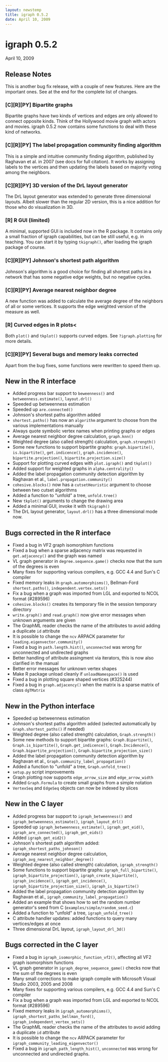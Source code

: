 ```yaml
---
layout: newstemp
title: igraph 0.5.2
date: April 10, 2009
---
```


igraph 0.5.2
============

April 10, 2009

Release Notes
-------------

This is another bug fix release, with a couple of new features. Here
are the important ones. See at the end for the complete list of changes.

### [C][R][PY] Bipartite graphs

Bipartite graphs have two kinds of vertices and edges are only allowed
to connect opposite kinds. Think of the Hollywood movie graph with
actors and movies. igraph 0.5.2 now contains some functions to deal
with these kind of networks.

<!--more-->

### [C][R][PY] The label propagation community finding algorithm

This is a simple and intuitive community finding algorithm, published
by Raghavan et al. in 2007 (see docs for full citation). It works by
assigning labels to the vertices and then updating the labels based on
majority voting among the neighbors.

### [C][R][PY] 3D version of the DrL layout generator

The DrL layout generator was extended to generate three dimensional
layouts. Albeit slower than the regular 2D version, this is a nice
addition for those who do visualization in 3D.

### [R] R GUI (limited)

A minimal, supported GUI is included now in the R package. It contains
only a small fraction of igraph capabilities, but can be still useful,
e.g. in teaching. You can start it by typing `tkigraph()`,
after loading the igraph package of course.

### [C][R][PY] Johnson's shortest path algorithm

Johnson's algorithm is a good choice for finding all shortest paths in
a network that has some negative edge weights, but no negative
cycles.

### [C][R][PY] Average nearest neighbor degree

A new function was added to calculate the average degree of the
neighbors of all or some vertices. It supports the edge weighted
version of the measure as well.

### [R] Curved edges in R plots<

Both `plot()` and `tkplot()` supports curved
edges. See `?igraph.plotting` for more details.

### [C][R][PY] Several bugs and memory leaks corrected

Apart from the bug fixes, some functions were rewritten to speed them up.

New in the R interface
----------------------

- Added progress bar support to `beweenness()` and
  `betweenness.estimate()`, `layout.drl()`
- Speeded up betweenness estimation
- Speeded up `are.connected()`
- Johnson's shortest paths algorithm added
- `shortest.paths()` has now an `algorithm` argument to choose from the
  various implementations manually
- Always quote symbolic vertex names when printing graphs or edges
- Average nearest neighbor degree calculation, `graph.knn()`
- Weighted degree (also called strength) calculation, `graph.strength()`
- Some new functions to support bipartite graphs: `graph.bipartite()`,
  `is.bipartite()`, `get.indicence()`, `graph.incidence()`,
  `bipartite.projection()`, `bipartite.projection.size()`
- Support for plotting curved edges with `plot.igraph()` and `tkplot()`
- Added support for weighted graphs in `alpha.centrality()`
- Added the label propagation community detection algorithm by
  Raghavan et al., `label.propagation.community()`
- `cohesive.blocks()` now has a `cutsetHeuristic` argument to choose
  between two cutset algorithms
- Added a function to "unfold" a tree, `unfold.tree()`
- New `tkplot()` arguments to change the drawing area
- Added a minimal GUI, invoke it with `tkigraph()`
- The DrL layout generator, `layout.drl()` has a three dimensional mode
  now.

Bugs corrected in the R interface
---------------------------------

- Fixed a bug in VF2 graph isomorphism functions
- Fixed a bug when a sparse adjacency matrix was requested in
  `get.adjacency()` and the graph was named
- VL graph generator in `degree.sequence.game()` checks now that
  the sum of the degrees is even
- Many fixes for supporting various compilers, e.g. GCC 4.4 and Sun's
  C compiler
- Fixed memory leaks in `graph.automorphisms()`, Bellman-Ford
  `shortest.paths()`, `independent.vertex.sets()`
- Fix a bug when a graph was imported from LGL and exported to NCOL
  format (\#289596)
- `cohesive.blocks()` creates its temporary file in the session
  temporary directory
- `write.graph()` and `read.graph()` now give error messages when unknown
  arguments are given
- The GraphML reader checks the name of the attributes to avoid adding
  a duplicate `id` attribute
- It is possible to change the `ncv` ARPACK parameter for
  `leading.eigenvector.community()`
- Fixed a bug in `path.length.hist()`, `unconnected` was wrong
  for unconnected and undirected graphs
- Better handling of attribute assingment via iterators, this is now
  also clarified in the manual
- Better error messages for unknown vertex shapes
- Make R package unload cleanly if `unloadNamespace()` is used
- Fixed a bug in plotting square shaped vertices (\#325244)
- Fixed a bug in `graph.adjacency()` when the matrix is a sparse matrix
  of class `dgTMatrix`

New in the Python interface
---------------------------

- Speeded up betweenness estimation
- Johnson's shortest paths algorithm added (selected automatically
  by `Graph.shortest_paths()` if needed)
- Weighted degree (also called strength) calculation, `Graph.strength()`
- Some new methods to support bipartite graphs: `Graph.Bipartite()`,
  `Graph.is_bipartite()`, `Graph.get_indicence()`, `Graph.Incidence()`,
  `Graph.bipartite_projection()`, `Graph.bipartite_projection_size()`
- Added the label propagation community detection algorithm by
  Raghavan et al., `Graph.community_label_propagation()`
- Added a function to "unfold" a tree, `Graph.unfold_tree()`
- `setup.py` script improvements
- Graph plotting now supports `edge_arrow_size` and `edge_arrow_width`
- Added `Graph.Formula` to create small graphs from a simple notation
- `VertexSeq` and `EdgeSeq` objects can now be indexed by slices

New in the C layer
------------------

- Added progress bar support to `igraph_betweenness()` and 
  `igraph_betweenness_estimate()`, `igraph_layout_drl()`
- Speeded up `igraph_betweenness_estimate()`, `igraph_get_eid()`,
  `igraph_are_connected()`, `igraph_get_eids()`
- Added `igraph_get_eid2()`
- Johnson's shortest path algorithm added:
  `igraph_shortest_paths_johnson()`
- Average nearest neighbor degree calculation,
  `igraph_avg_nearest_neighbor_degree()` 
- Weighted degree (also called strength) calculation,
  `igraph_strength()`
- Some functions to support bipartite graphs: `igraph_full_bipartite()`,
  `igraph_bipartite_projection()`, `igraph_create_bipartite()`,
  `igraph_incidence()`, `igraph_get_incidence()`,
  `igraph_bipartite_projection_size()`, `igraph_is_bipartite()`
- Added the label propagation community detection algorithm by
  Raghavan et al., `igraph_community_label_propagation()`
- Added an example that shows how to set the random number generator's
  seed from C (`examples/simple/random_seed.c`)
- Added a function to "unfold" a tree, `igraph_unfold_tree()`
- C attribute handler updates: added functions to query many
  vertices/edges at once
- Three dimensional DrL layout, `igraph_layout_drl_3d()`

Bugs corrected in the C layer
-----------------------------

- Fixed a bug in `igraph_isomorphic_function_vf2()`, affecting all VF2
  graph isomorphism functions
- VL graph generator in `igraph_degree_sequence_game()` checks now that
  the sum of the degrees is even
- Many small corrections to make igraph compile with Microsoft Visual
  Studio 2003, 2005 and 2008
- Many fixes for supporting various compilers, e.g. GCC 4.4 and Sun's
  C compiler
- Fix a bug when a graph was imported from LGL and exported to NCOL
  format (\#289596)
- Fixed memory leaks in `igraph_automorphisms()`,
  `igraph_shortest_paths_bellman_ford()`,
  `igraph_independent_vertex_sets()`
- The GraphML reader checks the name of the attributes to avoid adding
  a duplicate `id` attribute
- It is possible to change the `ncv` ARPACK parameter for
  `igraph_community_leading_eigenvector()`
- Fixed a bug in `igraph_path_length_hist()`, `unconnected` was wrong
  for unconnected and undirected graphs.
